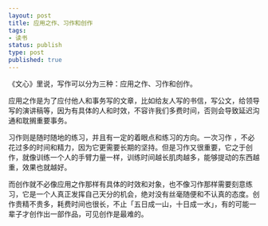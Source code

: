```yaml
---
layout: post
title: 应用之作、习作和创作
tags: 
- 读书
status: publish
type: post
published: true
---
```


《文心》里说，写作可以分为三种：应用之作、习作和创作。

应用之作是为了应付他人和事务写的文章，比如给友人写的书信，写公文，给领导写的演讲稿等，因为有具体的人和时效，不容许我们多费时间，否则会导致延迟沟通和耽搁重要事务。

习作则是随时随地的练习，并且有一定的着眼点和练习的方向。一次习作 ，不必花过多的时间和精力，因为它更需要长期的坚持。但是习作又很重要，它之于创作，就像训练一个人的手臂力量一样，训练时间越长肌肉越多，能够提动的东西越重，效果也就越好。

而创作就不必像应用之作那样有具体的时效和对象，也不像习作那样需要刻意练习，它是一个人真正发挥自己天分的机会，绝对没有丝毫随便和不认真的态度。创作贵精不贵多，耗费时间也很长，不止「五日成一山，十日成一水」，有的可能一辈子才创作出一部作品，可见创作是最难的。
